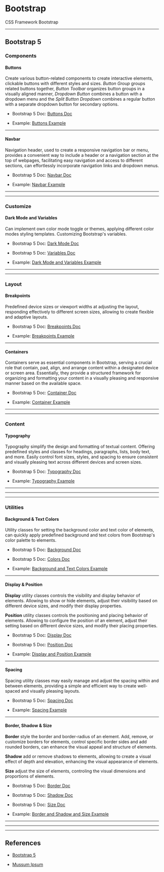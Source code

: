 # Bootstrap

CSS Framework Bootstrap

---

## Bootstrap 5

### Components

#### Buttons

Create various button-related components to create interactive elements, clickable buttons with different styles and sizes. _Button Group_ groups related buttons together, _Button Toolbar_ organizes button groups in a visually aligned manner, _Dropdown Button_ combines a button with a dropdown menu and the _Split Button Dropdown_ combines a regular button with a separate dropdown button for secondary options.

* Bootstrap 5 Doc: [Buttons Doc](https://getbootstrap.com/docs/5.3/components/buttons/)

* Example: [Buttons Example](bootstrap-5/buttons.html)

---

#### Navbar

Navigation header, used to create a responsive navigation bar or menu, provides a convenient way to include a header or a navigation section at the top of webpages, facilitating easy navigation and access to different sections, can effortlessly incorporate navigation links and dropdown menus.

* Bootstrap 5 Doc: [Navbar Doc](https://getbootstrap.com/docs/5.3/components/navbar/)

* Example: [Navbar Example](bootstrap-5/navbar.html)

---
---

### Customize

#### Dark Mode and Variables

Can implement own color mode toggle or themes, applying different color modes styling templates. Customizing Bootstrap's variables.

* Bootstrap 5 Doc: [Dark Mode Doc](https://getbootstrap.com/docs/5.3/customize/color-modes/#dark-mode)

* Bootstrap 5 Doc: [Variables Doc](https://getbootstrap.com/docs/5.3/customize/color-modes/#variables)

* Example: [Dark Mode and Variables Example](bootstrap-5/darkmode_and_variables.html)

---
---

### Layout

#### Breakpoints

Predefined device sizes or viewport widths at adjusting the layout, responding effectively to different screen sizes, allowing to create flexible and adaptive layouts.

* Bootstrap 5 Doc: [Breakpoints Doc](https://getbootstrap.com/docs/5.3/layout/breakpoints/)

* Example: [Breakpoints Example](bootstrap-5/breakpoints.html)

---

#### Containers

Containers serve as essential components in Bootstrap, serving a crucial role that contain, pad, align, and arrange content within a designated device or screen area. Essentially, they provide a structured framework for organizing and formatting your content in a visually pleasing and responsive manner based on the available space.

* Bootstrap 5 Doc: [Container Doc](https://getbootstrap.com/docs/5.3/layout/containers/)

* Example: [Container Example](bootstrap-5/containers.html)

---
---

### Content

#### Typography

Typography simplify the design and formatting of textual content. Offering predefined styles and classes for headings, paragraphs, lists, body text, and more. Easily control font sizes, styles, and spacing to ensure consistent and visually pleasing text across different devices and screen sizes.

* Bootstrap 5 Doc: [Typography Doc](https://getbootstrap.com/docs/5.3/content/typography/)

* Example: [Typography Example](bootstrap-5/typography.html)

---

---
---

### Utilities

#### Background & Text Colors

Utility classes for setting the background color and text color of elements, can quickly apply predefined background and text colors from Bootstrap's color palette to elements.

* Bootstrap 5 Doc: [Background Doc](https://getbootstrap.com/docs/5.3/utilities/background/)

* Bootstrap 5 Doc: [Colors Doc](https://getbootstrap.com/docs/5.3/utilities/colors/)

* Example: [Background and Text Colors Example](bootstrap-5/background_text_colors.html)

---

#### Display & Position

**Display** utility classes controls the visibility and display behavior of elements. Allowing to show or hide elements, adjust their visibility based on different device sizes, and modify their display properties.

**Position** utility classes controls the positioning and placing behavior of elements. Allowing to configure the position of an element, adjust their setting based on different device sizes, and modify their placing properties.

* Bootstrap 5 Doc: [Display Doc](https://getbootstrap.com/docs/5.3/utilities/display/)

* Bootstrap 5 Doc: [Position Doc](https://getbootstrap.com/docs/5.3/utilities/position/)

* Example: [Display and Position Example](bootstrap-5/display_and_position.html)

---

#### Spacing

Spacing utility classes may easily manage and adjust the spacing within and between elements, providing a simple and efficient way to create well-spaced and visually pleasing layouts.

* Bootstrap 5 Doc: [Spacing Doc](https://getbootstrap.com/docs/5.3/utilities/spacing/)

* Example: [Spacing Example](bootstrap-5/spacing.html)

---

#### Border, Shadow & Size

**Border** style the border and border-radius of an element. Add, remove, or customize borders for elements, control specific border sides and add rounded borders, can enhance the visual appeal and structure of elements.

**Shadow** add or remove shadows to elements, allowing to create a visual effect of depth and elevation, enhancing the visual appearance of elements.

**Size** adjust the size of elements, controling the visual dimensions and proportions of elements.

* Bootstrap 5 Doc: [Border Doc](https://getbootstrap.com/docs/5.3/utilities/borders/)

* Bootstrap 5 Doc: [Shadow Doc](https://getbootstrap.com/docs/5.3/utilities/shadows/)

* Bootstrap 5 Doc: [Size Doc](https://getbootstrap.com/docs/5.3/utilities/sizing/)

* Example: [Border and Shadow and Size Example](bootstrap-5/border_and_shadow_and_size.html)

---

---
---

## References

* [Bootstrap 5](https://getbootstrap.com/docs/5.3/getting-started/introduction/)

* [Mussum Ipsum](https://mussumipsum.com/)
